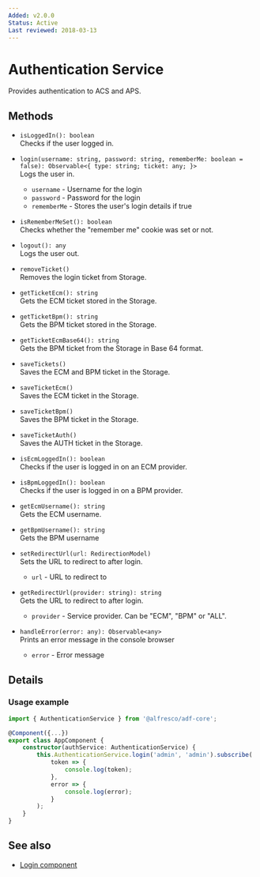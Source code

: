 ```yaml
---
Added: v2.0.0
Status: Active
Last reviewed: 2018-03-13
---
```


# Authentication Service

Provides authentication to ACS and APS.

## Methods

-   `isLoggedIn(): boolean`  
    Checks if the user logged in.  

-   `login(username: string, password: string, rememberMe: boolean = false): Observable<{ type: string; ticket: any; }>`  
    Logs the user in.  
    -   `username` - Username for the login
    -   `password` - Password for the login
    -   `rememberMe` - Stores the user's login details if true
-   `isRememberMeSet(): boolean`  
    Checks whether the "remember me" cookie was set or not.  

-   `logout(): any`  
    Logs the user out.  

-   `removeTicket()`  
    Removes the login ticket from Storage.  

-   `getTicketEcm(): string`  
    Gets the ECM ticket stored in the Storage.  

-   `getTicketBpm(): string`  
    Gets the BPM ticket stored in the Storage.  

-   `getTicketEcmBase64(): string`  
    Gets the BPM ticket from the Storage in Base 64 format.   

-   `saveTickets()`  
    Saves the ECM and BPM ticket in the Storage.  

-   `saveTicketEcm()`  
    Saves the ECM ticket in the Storage.  

-   `saveTicketBpm()`  
    Saves the BPM ticket in the Storage.  

-   `saveTicketAuth()`  
    Saves the AUTH ticket in the Storage.  

-   `isEcmLoggedIn(): boolean`  
    Checks if the user is logged in on an ECM provider.  

-   `isBpmLoggedIn(): boolean`  
    Checks if the user is logged in on a BPM provider.  

-   `getEcmUsername(): string`  
    Gets the ECM username.  

-   `getBpmUsername(): string`  
    Gets the BPM username  

-   `setRedirectUrl(url: RedirectionModel)`  
    Sets the URL to redirect to after login.  
    -   `url` - URL to redirect to
-   `getRedirectUrl(provider: string): string`  
    Gets the URL to redirect to after login.  
    -   `provider` - Service provider. Can be "ECM", "BPM" or "ALL".
-   `handleError(error: any): Observable<any>`  
    Prints an error message in the console browser  
    -   `error` - Error message

## Details

### Usage example

```ts
import { AuthenticationService } from '@alfresco/adf-core';

@Component({...})
export class AppComponent {
    constructor(authService: AuthenticationService) {
        this.AuthenticationService.login('admin', 'admin').subscribe(
            token => {
                console.log(token);
            },
            error => {
                console.log(error);
            }
        );
    }
}
```

## See also

-   [Login component](login.component.md)
